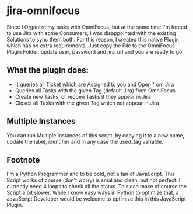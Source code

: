 # jira-omnifocus

Since I Organize my tasks with OmniFocus, but at the same time I'm forced to use Jira with some Consumers, I was disappointed with the existing Solutions to sync them both.  For this reason, I created this native Plugin which has no extra requirements. Just copy the File to the OmniFocus Plugin Folder,  update user, password and jira_url and you are ready to go.

## What the plugin does:
 * It queries all Ticket which are Assigned to you and Open from Jira
 * Queries all Tasks with the given Tag (default Jira) from OmniFocus
 * Create new Tasks, or reopen Tasks if they appear in Jira
 * Closes all Tasks with the given Tag which not appear in Jira

## Multiple Instances
You can run Multiple Instances of this script, by copying it to a new name, update the label, identifier and in any case the used_tag variable.

## Footnote
I'm a Python Programmer and to be bold, not a fan of JavaScript. This Script works of course (don't worry) is smal and clean, but not perfect. I currently need 4 loops to check all the status. This can make of course the Script a bit slower. While I know easy ways in Python to optimize that, a JavaScript Developer would be welcome to optimize this in this JavaScript Plugin.
